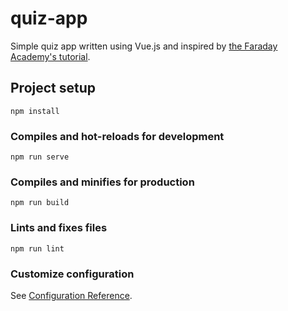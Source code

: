 # quiz-app

Simple quiz app written using Vue.js and inspired by [the Faraday Academy's tutorial](https://www.youtube.com/watch?v=4deVCNJq3qc).

## Project setup
```
npm install
```

### Compiles and hot-reloads for development
```
npm run serve
```

### Compiles and minifies for production
```
npm run build
```

### Lints and fixes files
```
npm run lint
```

### Customize configuration
See [Configuration Reference](https://cli.vuejs.org/config/).
